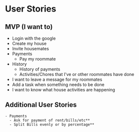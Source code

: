 # User Stories
  ## MVP (I want to)
  - Login with the google
  - Create my house
  - Invite housemates
  - Payments
    - Pay my roommate
  - History
    - History of payments
    - Activities/Chores that I've or other roommates have done
  - I want to leave a message for my roommates
  - Add a task when something needs to be done
  - I want to know what house activities are happening

  ## Additional User Stories
    - Payments
      - Ask for payment of rent/bills/etc**
      - Split Bills evenly or by percentage**
